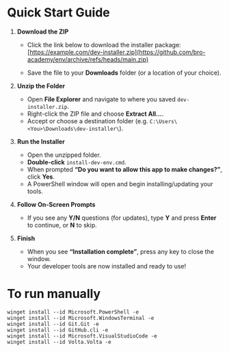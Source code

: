 # Quick Start Guide

1. **Download the ZIP**  
   - Click the link below to download the installer package:  
     [https://example.com/dev-installer.zip](https://github.com/bro-academy/env/archive/refs/heads/main.zip)
     
   - Save the file to your **Downloads** folder (or a location of your choice).

2. **Unzip the Folder**  
   - Open **File Explorer** and navigate to where you saved `dev-installer.zip`.  
   - Right-click the ZIP file and choose **Extract All…**.  
   - Accept or choose a destination folder (e.g. `C:\Users\<You>\Downloads\dev-installer\`).

3. **Run the Installer**  
   - Open the unzipped folder.  
   - **Double-click** `install-dev-env.cmd`.  
   - When prompted **“Do you want to allow this app to make changes?”**, click **Yes**.  
   - A PowerShell window will open and begin installing/updating your tools.

4. **Follow On-Screen Prompts**  
   - If you see any **Y/N** questions (for updates), type **Y** and press **Enter** to continue, or **N** to skip.

5. **Finish**  
   - When you see **“Installation complete”**, press any key to close the window.  
   - Your developer tools are now installed and ready to use!  

# To run manually
```
winget install --id Microsoft.PowerShell -e
winget install --id Microsoft.WindowsTerminal -e
winget install --id Git.Git -e
winget install --id GitHub.cli -e
winget install --id Microsoft.VisualStudioCode -e
winget install --id Volta.Volta -e
```
